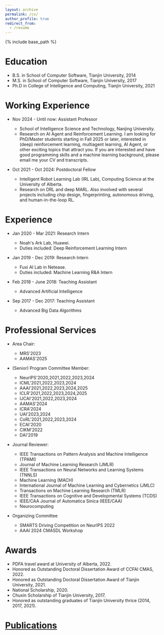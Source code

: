 ```yaml
---
layout: archive
permalink: /cv/
author_profile: true
redirect_from:
  - /resume
---
```


{% include base_path %}

Education
======
* B.S. in School of Computer Software, Tianjin University, 2014
* M.S. in School of Computer Software, Tianjin University, 2017
* Ph.D in College of Intelligence and Computing, Tianjin University, 2021 

Working Experience
======
* Nov 2024 - Until now: Assistant Professor 
  * School of Intelligence Science and Technology, Nanjing University.
  * Research on AI Agent and Reinforcement Learning. I am looking for PhD/Master students starting in Fall 2025 or later, interested in (deep) reinforcement learning, multiagent learning, AI Agent, or other exciting topics that attract you. If you are interested and have good programming skills and a machine learning background, please email me your CV and transcripts.


* Oct 2021 - Oct 2024: Postdoctoral Fellow 
  * Intelligent Robot Learning Lab (IRL Lab), Computing Science at the University of Alberta.
  * Research on DRL and deep MARL. Also involved with several projects including chip design, fingerprinting, autonomous driving, and human-in-the-loop RL.


Experience
======
* Jan 2020 - Mar 2021: Research Intern
  * Noah's Ark Lab, Huawei.
  * Duties included: Deep Reinforcement Learning Intern
* Jan 2019 - Dec 2019: Research Intern
  * Fuxi AI Lab in Netease.
  * Duties included: Machine Learning R&A Intern

* Feb 2018 - June 2018: Teaching Assistant
  * Advanced Artificial Intelligence
* Sep 2017 - Dec 2017: Teaching Assistant
  * Advanced Big Data Algorithms



Professional Services
======  
* Area Chair:
  * MRS'2023
  * AAMAS'2025
    
* (Senior) Program Committee Member: 
  * NeurIPS'2020,2021,2022,2023,2024
  * ICML'2021,2022,2023,2024
  * AAAI'2021,2022,2023,2024,2025
  * ICLR'2021,2022,2023,2024,2025
  * IJCAI'2021,2022,2023,2024
  * AAMAS'2024
  * ICRA'2024
  * UAI'2023,2024
  * CoRL'2021,2022,2023,2024
  * ECAI'2020
  * CIKM'2022
  * DAI'2019

* Journal Reviewer: 
  * IEEE Transactions on Pattern Analysis and Machine Intelligence (TPAMI)
  * Journal of Machine Learning Research (JMLR)
  * IEEE Transactions on Neural Networks and Learning Systems (TNNLS)
  * Machine Learning (MACH)
  * International Journal of Machine Learning and Cybernetics (JMLC)
  * Transactions on Machine Learning Research (TMLR)
  * IEEE Transactions on Cognitive and Developmental Systems (TCDS)
  * IEEE/CAA Journal of Automatica Sinica (IEEE/CAA)
  * Neurocomputing
    
* Organizing Committee
  * SMARTS Driving Competition on NeurIPS 2022
  * AAAI 2024 CMASDL Workshop


Awards
======  
* PDFA travel award at University of Alberta, 2022.
* Honored as Outstanding Doctoral Dissertation Award of CCFAI CMAS, 2022. 
* Honored as Outstanding Doctoral Dissertation Award of Tianjin University, 2021. 
* National Scholarship, 2020.
* Chuxin Scholarship of Tianjin University, 2017.
* Honored as outstanding graduates of Tianjin University thrice (2014, 2017, 2021).

<a href="https://tianpeiyang.github.io/publications/">Publications</a>
======

 
